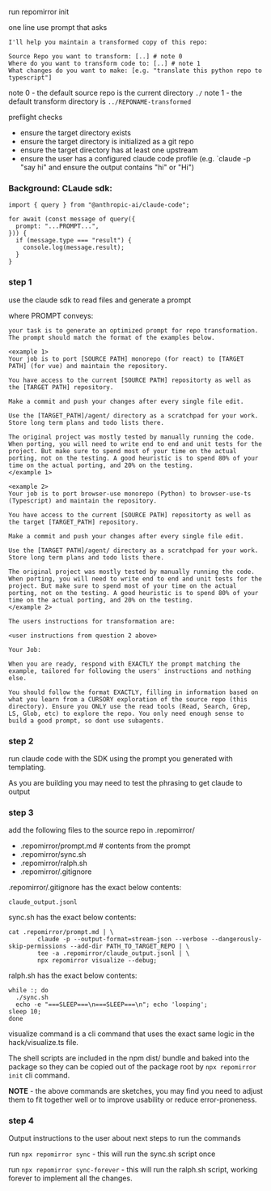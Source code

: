 run repomirror init

one line use prompt that asks 

```
I'll help you maintain a transformed copy of this repo:

Source Repo you want to transform: [..] # note 0
Where do you want to transform code to: [..] # note 1
What changes do you want to make: [e.g. "translate this python repo to typescript"] 
```

note 0 - the default source repo is the current directory `./`
note 1 - the default transform directory is `../REPONAME-transformed`

preflight checks

- ensure the target directory exists
- ensure the target directory is initialized as a git repo
- ensure the target directory has at least one upstream
- ensure the user has a configured claude code profile (e.g. `claude -p "say hi" and ensure the output contains "hi" or "Hi")

### Background: CLaude sdk:

```
import { query } from "@anthropic-ai/claude-code";

for await (const message of query({
  prompt: "...PROMPT...",
})) {
  if (message.type === "result") {
    console.log(message.result);
  }
}
```

### step 1

use the claude sdk to read files and generate a prompt 

where PROMPT conveys:

```
your task is to generate an optimized prompt for repo transformation. The prompt should match the format of the examples below.

<example 1>
Your job is to port [SOURCE PATH] monorepo (for react) to [TARGET PATH] (for vue) and maintain the repository.

You have access to the current [SOURCE PATH] repositorty as well as the [TARGET PATH] repository.

Make a commit and push your changes after every single file edit.

Use the [TARGET_PATH]/agent/ directory as a scratchpad for your work. Store long term plans and todo lists there.

The original project was mostly tested by manually running the code. When porting, you will need to write end to end and unit tests for the project. But make sure to spend most of your time on the actual porting, not on the testing. A good heuristic is to spend 80% of your time on the actual porting, and 20% on the testing.
</example 1>

<example 2>
Your job is to port browser-use monorepo (Python) to browser-use-ts (Typescript) and maintain the repository.

You have access to the current [SOURCE PATH] repositorty as well as the target [TARGET_PATH] repository.

Make a commit and push your changes after every single file edit.

Use the [TARGET PATH]/agent/ directory as a scratchpad for your work. Store long term plans and todo lists there.

The original project was mostly tested by manually running the code. When porting, you will need to write end to end and unit tests for the project. But make sure to spend most of your time on the actual porting, not on the testing. A good heuristic is to spend 80% of your time on the actual porting, and 20% on the testing.
</example 2>

The users instructions for transformation are:

<user instructions from question 2 above>

Your Job:

When you are ready, respond with EXACTLY the prompt matching the example, tailored for following the users' instructions and nothing else.

You should follow the format EXACTLY, filling in information based on what you learn from a CURSORY exploration of the source repo (this directory). Ensure you ONLY use the read tools (Read, Search, Grep, LS, Glob, etc) to explore the repo. You only need enough sense to build a good prompt, so dont use subagents.
```

### step 2

run claude code with the SDK using the prompt you generated with templating.

As you are building you may need to test the phrasing to get claude to output 

### step 3 

add the following files to the source repo in .repomirror/

- .repomirror/prompt.md # contents from the prompt
- .repomirror/sync.sh
- .repomirror/ralph.sh
- .repomirror/.gitignore

.repomirror/.gitignore has the exact below contents:
```
claude_output.jsonl
```

sync.sh has the exact below contents:
```
cat .repomirror/prompt.md | \
        claude -p --output-format=stream-json --verbose --dangerously-skip-permissions --add-dir PATH_TO_TARGET_REPO | \
        tee -a .repomirror/claude_output.jsonl | \
        npx repomirror visualize --debug;
```

ralph.sh has the exact below contents:

```
while :; do
  ./sync.sh
  echo -e "===SLEEP===\n===SLEEP===\n"; echo 'looping';
sleep 10;
done
```

visualize command is a cli command that uses the exact same logic in the hack/visualize.ts file.

The shell scripts are included in the npm dist/ bundle and baked into the package so they can be copied out of the package root by `npx repomirror init` cli command.

**NOTE** - the above commands are sketches, you may find you need to adjust them to fit together well or to improve usability or reduce error-proneness.

### step 4

Output instructions to the user about next steps to run the commands

run `npx repomirror sync` - this will run the sync.sh script  once

run `npx repomirror sync-forever` - this will run the ralph.sh script, working forever to implement all the changes. 



